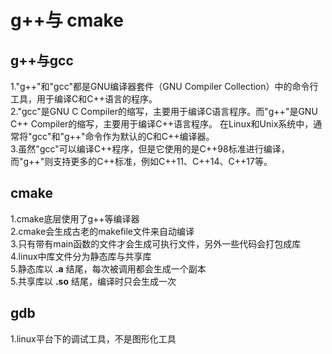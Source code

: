 # g++与 cmake
## g++与gcc
1."g++"和"gcc"都是GNU编译器套件（GNU Compiler Collection）中的命令行工具，用于编译C和C++语言的程序。  
2."gcc"是GNU C Compiler的缩写，主要用于编译C语言程序。而"g++"是GNU C++ Compiler的缩写，主要用于编译C++语言程序。 在Linux和Unix系统中，通常将"gcc"和"g++"命令作为默认的C和C++编译器。  
3.虽然"gcc"可以编译C++程序，但是它使用的是C++98标准进行编译，而"g++"则支持更多的C++标准，例如C++11、C++14、C++17等。  
## cmake
1.cmake底层使用了g++等编译器  
2.cmake会生成古老的makefile文件来自动编译  
3.只有带有main函数的文件才会生成可执行文件，另外一些代码会打包成库  
4.linux中库文件分为静态库与共享库  
5.静态库以 **.a** 结尾，每次被调用都会生成一个副本  
5.共享库以 **.so** 结尾，编译时只会生成一次  
## gdb
1.linux平台下的调试工具，不是图形化工具  




